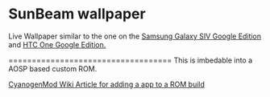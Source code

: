 # SunBeam wallpaper

Live Wallpaper similar to the one on the [Samsung Galaxy SIV Google Edition](https://play.google.com/store/devices/details?id=samsung_galaxy_s4) and [HTC One Google Edition.](https://play.google.com/store/devices/details?id=htc_one)

===================================
This is imbedable into a AOSP based custom ROM.

[CyanogenMod Wiki Article for adding a app to a ROM build](http://wiki.cyanogenmod.org/w/Doc:_adding_your_own_app)



